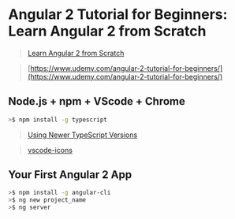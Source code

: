 # Angular 2 Tutorial for Beginners: Learn Angular 2 from Scratch

> [Learn Angular 2 from Scratch](https://www.youtube.com/watch?v=_-CD_5YhJTA)

> [https://www.udemy.com/angular-2-tutorial-for-beginners/](https://www.udemy.com/angular-2-tutorial-for-beginners/)

## Node.js + npm + VScode + Chrome

```sh
>$ npm install -g typescript
```

> [Using Newer TypeScript Versions](https://code.visualstudio.com/docs/languages/typescript#_using-newer-typescript-versions)

> [vscode-icons](https://marketplace.visualstudio.com/items?itemName=robertohuertasm.vscode-icons)

## Your First Angular 2 App

```sh
>$ npm install -g angular-cli
>$ ng new project_name
>$ ng server
```
